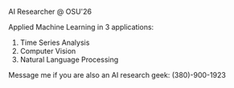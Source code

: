 AI Researcher @ OSU'26

Applied Machine Learning in 3 applications:

1. Time Series Analysis
2. Computer Vision
3. Natural Language Processing 

Message me if you are also an AI research geek: (380)-900-1923
